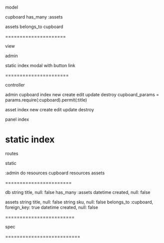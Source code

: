model

cupboard
has_many :assets


assets
belongs_to cupboard

=====================

view

admin

static
  index modal with button link

======================

controller

admin
  cupboard
    index
    new
    create
    edit
    update
    destroy
    cupboard_params = params.require(:cupboard).permit(:title)

  asset
    index
    new
    create
    edit
    update
    destroy

panel
  index

static
  index
=======================

routes

static

:admin do
  resources cupboard
  resources assets

=======================

db
string title, null: false
has_many :assets
datetime created, null: false


assets
  string title, null: false
  string sku, null: false
  belongs_to :cupboard, foreign_key: true
  datetime created, null: false


========================

spec

==========================

